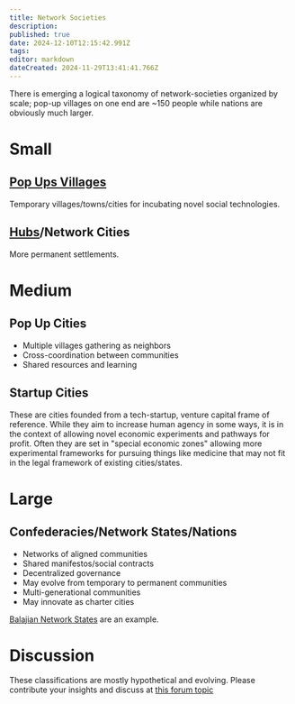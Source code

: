 ```yaml
---
title: Network Societies
description: 
published: true
date: 2024-12-10T12:15:42.991Z
tags: 
editor: markdown
dateCreated: 2024-11-29T13:41:41.766Z
---
```


There is emerging a logical taxonomy of network-societies organized by scale; pop-up villages on one end are ~150 people while nations are obviously much larger.
# Small
## [Pop Ups Villages](/network-societies/pop-ps)
Temporary villages/towns/cities for incubating novel social technologies.

## [Hubs](/Network-Societies/Hubs)/Network Cities
More permanent settlements.

# Medium
## Pop Up Cities
   - Multiple villages gathering as neighbors
   - Cross-coordination between communities
   - Shared resources and learning
## Startup Cities
These are cities founded from a tech-startup, venture capital frame of reference. While they aim to increase human agency in some ways, it is in the context of allowing novel economic experiments and pathways for profit. Often they are set in "special economic zones" allowing more experimental frameworks for pursuing things like medicine that may not fit in the legal framework of existing cities/states.


# Large
## Confederacies/Network States/Nations
   - Networks of aligned communities
   - Shared manifestos/social contracts
   - Decentralized governance
   - May evolve from temporary to permanent communities
   - Multi-generational communities
   - May innovate as charter cities
   
[Balajian Network States](https://docs.sove.re/sheet/#/3/sheet/edit/ce2a6be7892e3bf3900f5c1677c7e2fe/) are an example.

# Discussion
These classifications are mostly hypothetical and evolving. Please contribute your insights and discuss at [this forum topic](https://forum.sove.re/topic/34/taxonomy-of-network-societies)